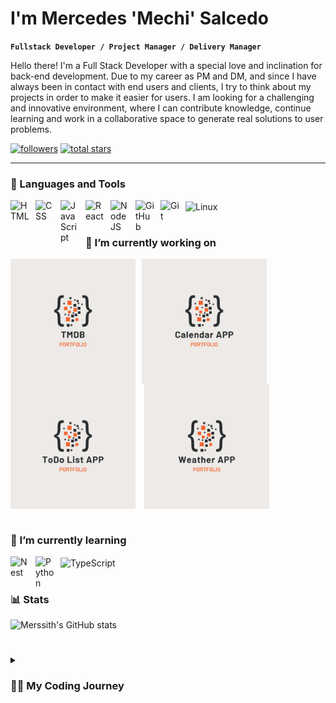 # I'm Mercedes 'Mechi' Salcedo

**`Fullstack Developer / Project Manager / Delivery Manager `**

Hello there! I'm a Full Stack Developer with a special love and inclination for back-end development.
Due to my career as PM and DM, and since I have always been in contact with end users and clients, I try to think about my projects in order to make it easier for users.
I am looking for a challenging and innovative environment, where I can contribute knowledge, continue learning and work in a collaborative space to generate real solutions to user problems.

   <p align="left">
      <a href="https://github.com/Merssith?tab=followers">
         <img alt="followers" title="Follow me on Github" src="https://custom-icon-badges.demolab.com/github/followers/Merssith?color=236ad3&labelColor=1155ba&style=for-the-badge&logo=person-add&label=Follow&logoColor=white"/></a>
      <a href="https://github.com/Merssith?tab=repositories&sort=stargazers">
         <img alt="total stars" title="Total stars on GitHub" src="https://custom-icon-badges.demolab.com/github/stars/Merssith?color=55960c&style=for-the-badge&labelColor=488207&logo=star"/></a>
   </p>

---

### 🧰 Languages and Tools

<img align="left" alt="HTML" width="30px" style="padding-right:10px;" src="https://cdn.jsdelivr.net/gh/devicons/devicon/icons/html5/html5-plain.svg" />
<img align="left" alt="CSS" width="30px" style="padding-right:10px;" src="https://cdn.jsdelivr.net/gh/devicons/devicon/icons/css3/css3-plain.svg" />
<img align="left" alt="JavaScript" width="30px" style="padding-right:10px;" src="https://cdn.jsdelivr.net/gh/devicons/devicon/icons/javascript/javascript-plain.svg" />
<img align="left" alt="React" width="30px" style="padding-right:10px;" src="https://cdn.jsdelivr.net/gh/devicons/devicon/icons/react/react-original.svg" />
<img align="left" alt="NodeJS" width="30px" style="padding-right:10px;" src="https://cdn.jsdelivr.net/gh/devicons/devicon/icons/nodejs/nodejs-original.svg" />
<img align="left" alt="GitHub" width="30px" style="padding-right:10px;" src="https://cdn.jsdelivr.net/gh/devicons/devicon/icons/github/github-original.svg" />
<img align="left" alt="Git" width="30px" style="padding-right:10px;" src="https://cdn.jsdelivr.net/gh/devicons/devicon/icons/git/git-original.svg" />
<img align="center" alt="Linux" width="30px" style="padding-right:10px;" src="https://cdn.jsdelivr.net/gh/devicons/devicon/icons/linux/linux-original.svg" />

#

### 🔭 I’m currently working on

<img align="left" width="200px" style="padding-right:10px;" src="https://github.com/Merssith/Merssith/blob/main/tmdb.png" />
<img align="left" width="200px" style="padding-right:10px;" src="https://github.com/Merssith/Merssith/blob/main/calendarApp.png" />
<img align="center" width="200px" style="padding-right:10px;" src="https://github.com/Merssith/Merssith/blob/main/todolistApp.png" />
<img align="center" width="200px" style="padding-right:10px;" src="https://github.com/Merssith/Merssith/blob/main/weatherApp.png" />

#

### 🌱 I’m currently learning

<img align="left" alt="Nest" width="30px" style="padding-right:10px;" src="https://cdn.jsdelivr.net/gh/devicons/devicon/icons/nestjs/nestjs-plain.svg"/>
<img align="left" alt="Python" width="30px" style="padding-right:10px;" src="https://cdn.jsdelivr.net/gh/devicons/devicon/icons/python/python-plain.svg" />
<img align="center" alt="TypeScript" width="30px" style="padding-right:10px;" src="https://cdn.jsdelivr.net/gh/devicons/devicon/icons/typescript/typescript-plain.svg" />

#

### 📊 Stats

![Merssith's GitHub stats](https://github-readme-stats-git-masterrstaa-rickstaa.vercel.app/api?username=merssith&show_icons=true&theme=gruvbox)

#

<details>
 <summary><h3>👨‍💻 My Coding Journey</h3></summary>
   I started as a developer in 2014. I was working on backend development with NodeJs technology. Almost without realizing it, my next job was as a Project Manager and eCommerce consultant. From then on, although I was always related to the IT industry, I always held positions such as Delivery manager, project manager, consultant, solution architect. I always made use of my hard knowledge in technology and this year I finally decided to resume my career as a developer.
